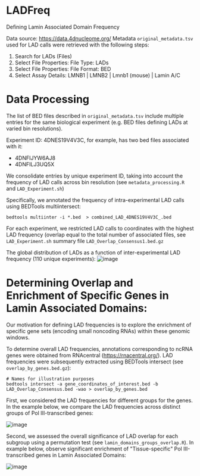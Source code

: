 # LADFreq

Defining Lamin Associated Domain Frequency

Data source: https://data.4dnucleome.org/
Metadata `original_metadata.tsv` used for LAD calls were retrieved with the following steps:
1. Search for LADs (Files)
2. Select File Properties: File Type: LADs
3. Select File Properties: File Format: BED
4. Select Assay Details: LMNB1 | LMNB2 | Lmnb1 (mouse) | Lamin A/C

# Data Processing
The list of BED files described in `original_metadata.tsv` include multiple entries for the same biological experiment (e.g. BED files defining LADs at varied bin resolutions). 

Experiment ID: 4DNES19V4V3C, for example, has two bed files associated with it:
   - 4DNFIJYW6AJ8
   - 4DNFILJ3UQ5X

We consolidate entries by unique experiment ID, taking into account the frequency of LAD calls across bin resolution (see `metadata_processing.R` and `LAD_Experiment.sh`)

Specifically, we annotated the frequency of intra-experimental LAD calls using BEDTools multiintersect: 
```
bedtools multiinter -i *.bed  > combined_LAD_4DNES19V4V3C_.bed
```
For each experiment, we restricted LAD calls to coordinates with the highest LAD frequency (overlap equal to the total number of associated files, see `LAD_Experiment.sh` summary file `LAD_Overlap_Consensus1.bed.gz`

The global distribution of LADs as a function of inter-experimental LAD frequency (110 unique experiments):
![image](https://github.com/VanBortleLab/LaminAsociatedDomains/assets/124115449/677ab9fc-6f8d-430e-bf1c-ed00b68f2bf9)

# Determining Overlap and Enrichment of Specific Genes in Lamin Associated Domains:

Our motivation for defining LAD frequencies is to explore the enrichment of specific gene sets (encoding small noncoding RNAs) within these genomic windows.

To determine overall LAD frequencies, annotations corresponding to ncRNA genes were obtained from RNAcentral (https://rnacentral.org/). 
LAD frequencies were subsequently extracted using BEDTools intersect (see `overlap_by_genes.bed.gz`):
```
# Names for illustration purposes
bedtools intersect -a gene_coordinates_of_interest.bed -b LAD_Overlap_Consensus.bed -wao > overlap_by_genes.bed 
```

First, we considered the LAD frequencies for different groups for the genes. In the example below, we compare the LAD frequencies across distinct groups of Pol III-transcribed genes:

![image](https://github.com/VanBortleLab/LaminAsociatedDomains/assets/124115449/50096e44-ac4e-4d8d-8685-c8796590e045)

Second, we assessed the overall significance of LAD overlap for each subgroup using a permutation test (see `lamin_domains_groups_overlap.R`). In example below, observe significant enrichment of "Tissue-specific" Pol III-transcribed genes in Lamin Associated Domains:

![image](https://github.com/VanBortleLab/LaminAsociatedDomains/assets/124115449/b5473a81-7ef5-4c73-a6ae-d75e85acb25c)






